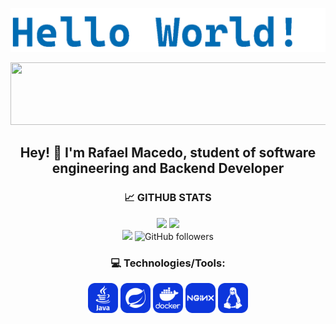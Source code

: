 ![hello world](gif/HelloWorld.gif)

<div align="center">
  <img width="600" height="100"  src="gifs/HelloWorld.gif">
  <h2> Hey! 👋 I'm Rafael Macedo, student of software engineering and Backend Developer</h2>
</div>

<div align="center"> 
  <h3>📈 GITHUB STATS</h3>
  <span>
    <img height="160rem" src="https://github-readme-stats.vercel.app/api?username=rafaelrmacedo&show_icons=true&include_all_commits=true&count_private=true&theme=react&hide_border=true&bg_color=0D1117&title_color=0C36DC&icon_color=0C36DC"/>
    <img height="160rem" src="https://github-readme-stats.vercel.app/api/top-langs/?username=rafaelrmacedo&layout=compact&theme=react&hide_border=true&bg_color=0D1117&title_color=0C36DC&icon_color=0C36DC"/>
    <br>
    <img src="https://komarev.com/ghpvc/?username=rafaelrmacedo&label=Profile%20views&color=0C36DC&style=flat">
    <img alt="GitHub followers" src="https://img.shields.io/github/followers/rafaelrmacedo?style=flat&logo=github&label=follow&color=0C36DC">
  </pan>
</div>

<div align="center">
  <h3>💻 Technologies/Tools:</h3>
  <span>
    <img height="48" src="icons/java.svg" alt="Java">
    <img height="48" src="icons/spring.svg" alt="Spring Framework">
    <img height="48" src="icons/docker.svg" alt="Docker">
    <img height="48" src="icons/nginx.svg" alt="Nginx Server">
    <img height="48" src="icons/linux.svg" alt="Linux">
  </span>
<div>
